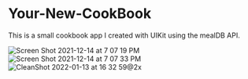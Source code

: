 # Your-New-CookBook

This is a small cookbook app I created with UIKit using the mealDB API.

![Screen Shot 2021-12-14 at 7 07 19 PM](https://user-images.githubusercontent.com/88692767/146099158-602a8355-9966-4c73-845e-2efa4f87993c.png)
![Screen Shot 2021-12-14 at 7 07 33 PM](https://user-images.githubusercontent.com/88692767/146099168-14919f49-c371-4687-accd-46c4e6dbb895.png)
![CleanShot 2022-01-13 at 16 32 59@2x](https://user-images.githubusercontent.com/88692767/149412531-3008ca26-20fe-46af-ab1b-977dd215fa33.png)

